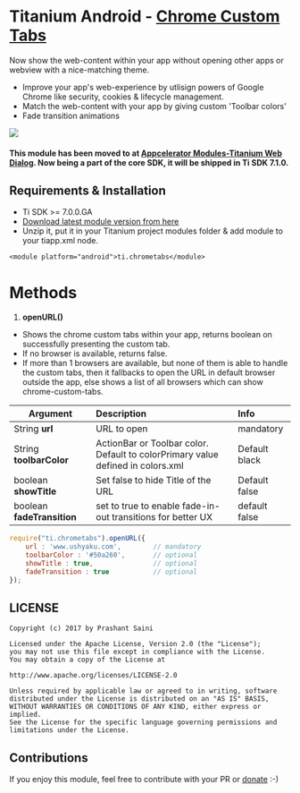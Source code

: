 # Titanium Android - [Chrome Custom Tabs](https://developer.chrome.com/multidevice/android/customtabs)
Now show the web-content within your app without opening other apps or webview with a nice-matching theme.

* Improve your app's web-experience by utlisign powers of Google Chrome like security, cookies & lifecycle management.
* Match the web-content with your app by giving custom 'Toolbar colors'
* Fade transition animations

![](https://github.com/prashantsaini1/ti-chrometabs/blob/master/sample.gif)

#### This module has been moved to at [Appcelerator Modules-Titanium Web Dialog](https://github.com/appcelerator-modules/titanium-web-dialog). Now being a part of the core SDK, it will be shipped in Ti SDK 7.1.0.

## Requirements & Installation
* Ti SDK >= 7.0.0.GA
* [Download latest module version from here](https://github.com/prashantsaini1/ti-chrometabs/tree/master/android/dist)
* Unzip it, put it in your Titanium project modules folder & add module to your tiapp.xml <modules> node.

```
<module platform="android">ti.chrometabs</module>
```


# Methods
1. **openURL()**
* Shows the chrome custom tabs within your app, returns boolean on successfully presenting the custom tab.
* If no browser is available, returns false.
* If more than 1 browsers are available, but none of them is able to handle the custom tabs, then it fallbacks to open the URL in default browser outside the app, else shows a list of all browsers which can show chrome-custom-tabs.

| Argument              | Description           | Info              |
| --------------------- |:--------------------- | :------------------------- |
|  String **url**     | URL to open | mandatory |
|  String **toolbarColor**    |  ActionBar or Toolbar color. Default to colorPrimary value defined in colors.xml | Default black |
|  boolean **showTitle**   | Set false to hide Title of the URL   | Default false |
|  boolean **fadeTransition**    |  set to true to enable fade-in-out transitions for better UX | default false |

```javascript
require("ti.chrometabs").openURL({
	url : 'www.ushyaku.com',		// mandatory
	toolbarColor : '#50a260',		// optional
	showTitle : true,				// optional
	fadeTransition : true			// optional
});
```



## LICENSE
    Copyright (c) 2017 by Prashant Saini

    Licensed under the Apache License, Version 2.0 (the "License");
    you may not use this file except in compliance with the License.
    You may obtain a copy of the License at

    http://www.apache.org/licenses/LICENSE-2.0

    Unless required by applicable law or agreed to in writing, software
    distributed under the License is distributed on an "AS IS" BASIS,
    WITHOUT WARRANTIES OR CONDITIONS OF ANY KIND, either express or implied.
    See the License for the specific language governing permissions and
    limitations under the License.
    
## Contributions

If you enjoy this module, feel free to contribute with your PR or [donate](https://paypal.me/prashantsainii) :-)

